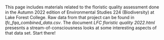 This page includes materials related to the floristic quality assessment done in the Autumn 2022 edition of Environmental Studies 224 (Biodiversity) at Lake Forest College. Raw data from that project can be found in *lfc_fqa_combined_data.csv*. The document *LFC floristic quality 2022.html* presesnts a stream-of-consciousness looks at some interesting aspects of that data set. Start there!
